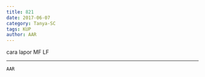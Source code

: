 ```yaml
---
title: 821
date: 2017-06-07
category: Tanya-SC
tags: KUP
author: AAR
---
```


cara lapor MF LF

---



`AAR`
